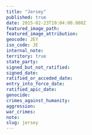 ```yaml
---
title: "Jersey"
published: true
date: 2015-02-23T19:04:00.000Z
featured_image_path:
featured_image_attribution:
geocode: JEY
iso_code: JE
internal_note:
territory: true
state_party:
signed_but_not_ratified:
signed_date:
ratified_or_acceded_date:
entry_into_force_date:
ratified_apic_date:
genocide:
crimes_against_humanity:
aggression:
war_crimes:
note:
slug: jersey
---
```

